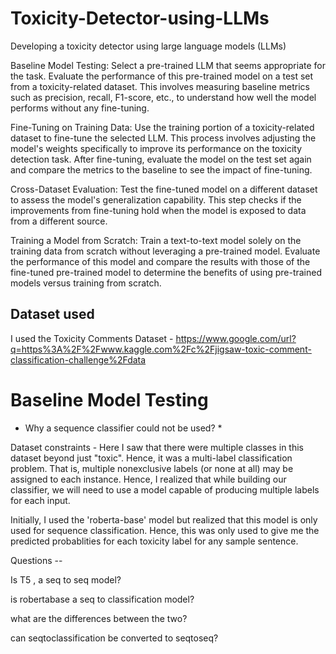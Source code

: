 # Toxicity-Detector-using-LLMs

Developing a toxicity detector using large language models (LLMs) 

Baseline Model Testing:
Select a pre-trained LLM that seems appropriate for the task.
Evaluate the performance of this pre-trained model on a test set from a toxicity-related dataset. This involves measuring baseline metrics such as precision, recall, F1-score, etc., to understand how well the model performs without any fine-tuning.

Fine-Tuning on Training Data:
Use the training portion of a toxicity-related dataset to fine-tune the selected LLM. This process involves adjusting the model's weights specifically to improve its performance on the toxicity detection task.
After fine-tuning, evaluate the model on the test set again and compare the metrics to the baseline to see the impact of fine-tuning.

Cross-Dataset Evaluation:
Test the fine-tuned model on a different dataset to assess the model's generalization capability.
This step checks if the improvements from fine-tuning hold when the model is exposed to data from a different source.

Training a Model from Scratch:
Train a text-to-text model solely on the training data from scratch without leveraging a pre-trained model.
Evaluate the performance of this model and compare the results with those of the fine-tuned pre-trained model to determine the benefits of using pre-trained models versus training from scratch.

## Dataset used

I used the Toxicity Comments Dataset - https://www.google.com/url?q=https%3A%2F%2Fwww.kaggle.com%2Fc%2Fjigsaw-toxic-comment-classification-challenge%2Fdata  

# Baseline Model Testing

* Why a sequence classifier could not be used? *

Dataset constraints - Here I saw that there were multiple classes in this dataset beyond just "toxic". 
Hence, it was a multi-label classification problem. That is, multiple nonexclusive labels (or none at all) may be assigned to each instance. Hence, I realized that while building our classifier, we will need to use a model capable of producing multiple labels for each input.

Initially, I used the 'roberta-base' model but realized that this model is only used for sequence classification. Hence, this was only used to give me the predicted probablities for each toxicity label for any sample sentence.

Questions --

Is T5 , a seq to seq model?

is robertabase a seq to classification model?

what are the differences between the two?

can seqtoclassification be converted to seqtoseq?




